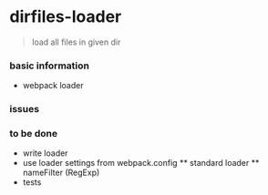 # dirfiles-loader
> load all files in given dir

### basic information
* webpack loader

### issues

### to be done  
* write loader
* use loader settings from webpack.config
** standard loader
** nameFilter (RegExp)
* tests